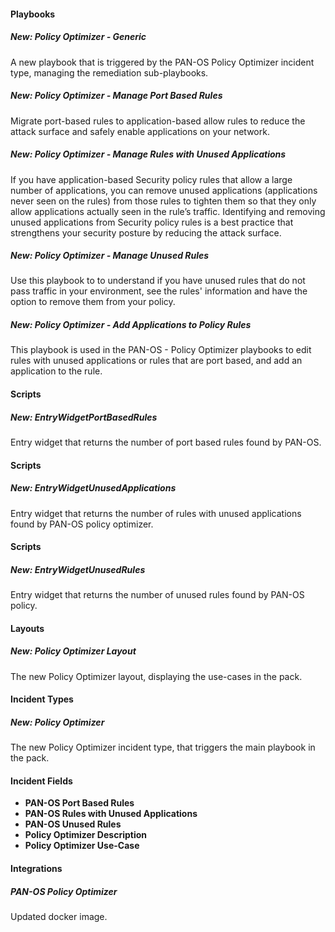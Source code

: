 #### Playbooks
##### New: Policy Optimizer - Generic
A new playbook that is triggered by the PAN-OS Policy Optimizer incident type, managing the remediation sub-playbooks.

##### New: Policy Optimizer - Manage Port Based Rules
Migrate port-based rules to application-based allow rules to reduce the attack surface and safely enable applications on your network.

##### New: Policy Optimizer - Manage Rules with Unused Applications
If you have application-based Security policy rules that allow a large number of applications, you can remove unused applications (applications never seen on the rules) from those rules to tighten them so that they only allow applications actually seen in the rule’s traffic. Identifying and removing unused applications from Security policy rules is a best practice that strengthens your security posture by reducing the attack surface.

##### New: Policy Optimizer - Manage Unused Rules
Use this playbook to to understand if you have unused rules that do not pass traffic in your environment, 
see the rules' information and have the option to remove them from your policy.

##### New: Policy Optimizer - Add Applications to Policy Rules
This playbook is used in the PAN-OS - Policy Optimizer playbooks to edit rules with unused applications or rules that are port based, and add an application to the rule.

#### Scripts
##### New: EntryWidgetPortBasedRules
Entry widget that returns the number of port based rules found by PAN-OS.

#### Scripts
##### New: EntryWidgetUnusedApplications
Entry widget that returns the number of rules with unused applications found by PAN-OS policy optimizer.
  
#### Scripts
##### New: EntryWidgetUnusedRules
Entry widget that returns the number of unused rules found by PAN-OS policy.

#### Layouts
##### New: Policy Optimizer Layout
The new Policy Optimizer layout, displaying the use-cases in the pack.

#### Incident Types
##### New: Policy Optimizer
The new Policy Optimizer incident type, that triggers the main playbook in the pack.

#### Incident Fields
- **PAN-OS Port Based Rules**
- **PAN-OS Rules with Unused Applications**
- **PAN-OS Unused Rules**
- **Policy Optimizer Description**
- **Policy Optimizer Use-Case**

#### Integrations
##### PAN-OS Policy Optimizer
Updated docker image.
